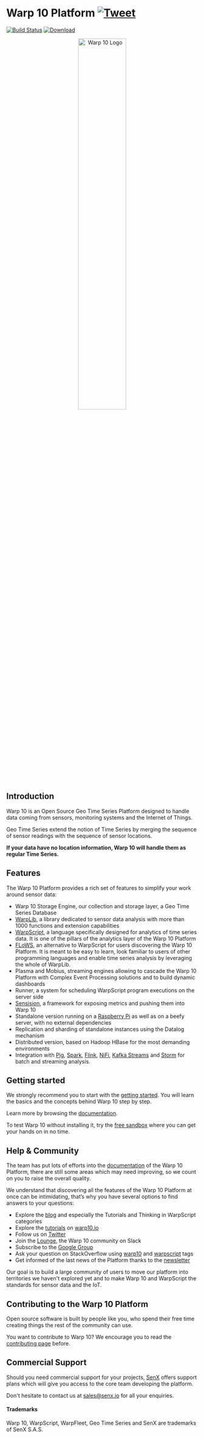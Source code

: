 # Warp 10 Platform [![Tweet](https://img.shields.io/twitter/url/http/shields.io.svg?style=social)](https://twitter.com/intent/tweet?text=Get%20The%20Most%20Advanced%20Time%20Series%20Platform&url=https://warp10.io/download&via=warp10io&hashtags=tsdb,database,timeseries,opensource)
[![Build Status](https://www.travis-ci.org/senx/warp10-platform.svg?branch=master)](https://www.travis-ci.org/senx/warp10-platform)
[![Download](https://api.bintray.com/packages/senx/generic/warp10/images/download.svg)](https://bintray.com/senx/generic/warp10/_latestVersion)

<p align="center"><img src="https://blog.senx.io/wp-content/uploads/2018/10/warp10bySenx.png" alt="Warp 10 Logo" width="50%"></p>

## Introduction

Warp 10 is an Open Source Geo Time Series Platform designed to handle data coming from sensors, monitoring systems and the Internet of Things.

Geo Time Series extend the notion of Time Series by merging the sequence of sensor readings with the sequence of sensor locations.

**If your data have no location information, Warp 10 will handle them as regular Time Series.**

## Features

The Warp 10 Platform provides a rich set of features to simplify your work around sensor data:

* Warp 10 Storage Engine, our collection and storage layer, a Geo Time Series Database
* [WarpLib](https://www.warp10.io/doc/reference), a library dedicated to sensor data analysis with more than 1000 functions and extension capabilities
* [WarpScript](https://www.warp10.io/content/03_Documentation/04_WarpScript), a language specifically designed for analytics of time series data. It is one of the pillars of the analytics layer of the Warp 10 Platform
* [FLoWS](https://www.warp10.io/content/03_Documentation/04_FLoWS), an alternative to WarpScript for users discovering the Warp 10 Platform. It is meant to be easy to learn, look familiar to users of other programming languages and enable time series analysis by leveraging the whole of WarpLib.
* Plasma and Mobius, streaming engines allowing to cascade the Warp 10 Platform with Complex Event Processing solutions and to build dynamic dashboards
* Runner, a system for scheduling WarpScript program executions on the server side
* [Sensision](https://github.com/senx/sensision), a framework for exposing metrics and pushing them into Warp 10
* Standalone version running on a [Raspberry Pi](https://blog.senx.io/warp-10-raspberry-bench-for-industrial-iot/) as well as on a beefy server, with no external dependencies
* Replication and sharding of standalone instances using the Datalog mechanism
* Distributed version, based on Hadoop HBase for the most demanding environments
* Integration with [Pig](https://github.com/senx/warp10-pig), [Spark](https://github.com/senx/warp10-spark2), [Flink](https://github.com/senx/warp10-flink), [NiFi](https://github.com/senx/nifi-warp10-processor), [Kafka Streams](https://github.com/senx/warp10-plugin-kstreams) and [Storm](https://github.com/senx/warp10-storm) for batch and streaming analysis.

## Getting started

We strongly recommend you to start with the [getting started](https://www.warp10.io/content/02_Getting_started).
You will learn the basics and the concepts behind Warp 10 step by step.

Learn more by browsing the [documentation](https://www.warp10.io/doc/reference).

To test Warp 10 without installing it, try the [free sandbox](https://sandbox.senx.io/) where you can get your hands on in no time.



## Help & Community

The team has put lots of efforts into the [documentation](https://www.warp10.io/doc/reference) of the Warp 10 Platform, there are still some areas which may need improving, so we count on you to raise the overall quality.

We understand that discovering all the features of the Warp 10 Platform at once can be intimidating, that’s why you have several options to find answers to your questions:
* Explore the [blog](https://blog.senx.io/) and especially the Tutorials and Thinking in WarpScript categories
* Explore the [tutorials](https://www.warp10.io/content/04_Tutorials) on [warp10.io](https://www.warp10.io/)
* Follow us on [Twitter](https://twitter.com/warp10io)
* Join the [Lounge](https://lounge.warp10.io/), the Warp 10 community on Slack
* Subscribe to the [Google Group](https://groups.google.com/forum/#!forum/warp10-users) 
* Ask your question on StackOverflow using [warp10](https://stackoverflow.com/search?q=warp10) and [warpscript](https://stackoverflow.com/search?q=warpscript) tags
* Get informed of the last news of the Platform thanks to the [newsletter](https://senx.us19.list-manage.com/subscribe/post?u=322486758928f239c3698c600&id=bc195bb85c)

Our goal is to build a large community of users to move our platform into territories we haven't explored yet and to make Warp 10 and WarpScript the standards for sensor data and the IoT.

## Contributing to the Warp 10 Platform

Open source software is built by people like you, who spend their free time creating things the rest of the community can use.

You want to contribute to Warp 10? We encourage you to read the [contributing page](https://www.warp10.io/content/06_Community/02_Contributing) before.


## Commercial Support

Should you need commercial support for your projects, [SenX](https://senx.io/) offers support plans which will give you access to the core team developing the platform.

Don't hesitate to contact us at [sales@senx.io](mailto:sales@senx.io) for all your enquiries.

#### Trademarks

Warp 10, WarpScript, WarpFleet, Geo Time Series and SenX are trademarks of SenX S.A.S.
